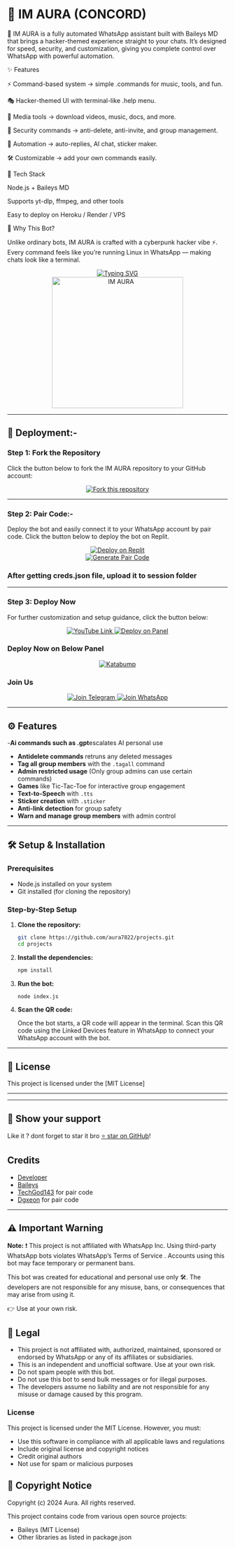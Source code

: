 # 🤖 IM AURA (CONCORD)

🚀 IM AURA is a fully automated WhatsApp assistant built with Baileys MD that brings a hacker-themed experience straight to your chats.
It’s designed for speed, security, and customization, giving you complete control over WhatsApp with powerful automation.

✨ Features

⚡ Command-based system → simple .commands for music, tools, and fun.

🎭 Hacker-themed UI with terminal-like .help menu.

📂 Media tools → download videos, music, docs, and more.

🔐 Security commands → anti-delete, anti-invite, and group management.

🤖 Automation → auto-replies, AI chat, sticker maker.

🛠️ Customizable → add your own commands easily.

🔧 Tech Stack

Node.js + Baileys MD

Supports yt-dlp, ffmpeg, and other tools

Easy to deploy on Heroku / Render / VPS

🎨 Why This Bot?

Unlike ordinary bots, IM AURA is crafted with a cyberpunk hacker vibe ⚡.
Every command feels like you’re running Linux in WhatsApp — making chats look like a terminal.

<div align="center"> 
  <a href="https://git.io/typing-svg"> 
    <img src="https://readme-typing-svg.demolab.com?font=Ribeye&size=50&pause=1000&color=33ff00&center=true&width=910&height=100&lines=IM AURA;Multi+Device+Whatsapp+Bot;Coded+By+Professor" alt="Typing SVG" />
  </a> 
</div> 

<div align="center"> 
  <a href="https://youtube.com/@mr_unique_hacker"> 
    <img src="https://github.com/aura7822/projects/blob/main/assets/image.jpeg" alt="IM AURA" height="300"> 
  </a> 
</div>

---

## 🚀 Deployment:-

### Step 1: Fork the Repository

Click the button below to fork the IM AURA repository to your GitHub account:

<div align="center">
  <a href="https://github.com/aura7822/projects/fork">
    <img src="https://img.shields.io/badge/Fork-Repository-blue?style=for-the-badge" alt="Fork this repository"/>
  </a>
</div>

---

### Step 2: Pair Code:-

Deploy the bot and easily connect it to your WhatsApp account by pair code. Click the button below to deploy the bot on Replit.

<div align="center">
  <a href="https://replit.com/@DGXeon/Xeon-PairCode?v=1" target="_blank">
    <img src="https://img.shields.io/badge/GET%20PAIR%20CODE-Replit-success?style=for-the-badge" alt="Deploy on Replit"/>
  </a>
</div>

<div align="center">
  <a href="https://knight-bot-paircode.onrender.com" target="_blank">
    <img src="https://img.shields.io/badge/GET%20PAIR%20CODE-Easy%20Method-ff4d4d?style=for-the-badge" alt="Generate Pair Code"/>
  </a>
</div>


### After getting creds.json file, upload it to session folder

---

### Step 3: Deploy Now

For further customization and setup guidance, click the button below:

<div align="center">
  <a href="https://youtu.be/-oz_u1iMgf8">
    <img src="https://img.shields.io/badge/Deploy Tutorial-dc3545?style=for-the-badge&logo=youtube" alt="YouTube Link"/>
  </a>
  <a href="https://bot-hosting.net/?aff=1068419752923508776">
    <img src="https://img.shields.io/badge/Deploy on Panel-28a745?style=for-the-badge" alt="Deploy on Panel"/>
  </a>
</div>


### Deploy Now on Below Panel
<div align="center">
<a href="https://dashboard.katabump.com/auth/login#d6b7d6" target="_blank">
  <img src="https://img.shields.io/badge/Katabump-D6B7D6?style=for-the-badge&logo=server&logoColor=black" alt="Katabump"/>
</a>
</div>

### Join Us

<div align="center">
  <a href="https://t.me/+3QhFUZHx-nhhZmY1">
    <img src="https://img.shields.io/badge/Join%20Telegram-0078E7?style=for-the-badge&logo=telegram&logoColor=white" alt="Join Telegram"/>
  </a>
  <a href="https://whatsapp.com/channel/0029Va90zAnIHphOuO8Msp3A">
    <img src="https://img.shields.io/badge/Join%20WhatsApp-25D366?style=for-the-badge&logo=whatsapp&logoColor=white" alt="Join WhatsApp"/>
  </a>
</div>

---

## ⚙️ Features
-**Ai commands such as .gpt**escalates AI personal use
- **Antidelete commands** retruns any deleted messages
- **Tag all group members** with the `.tagall` command
- **Admin restricted usage** (Only group admins can use certain commands)
- **Games** like Tic-Tac-Toe for interactive group engagement
- **Text-to-Speech** with `.tts`
- **Sticker creation** with `.sticker`
- **Anti-link detection** for group safety
- **Warn and manage group members** with admin control

---

## 🛠️ Setup & Installation

### Prerequisites

- Node.js installed on your system
- Git installed (for cloning the repository)

### Step-by-Step Setup

1. **Clone the repository:**

    ```bash
    git clone https://github.com/aura7822/projects.git
    cd projects
    ```

2. **Install the dependencies:**

    ```bash
    npm install
    ```

3. **Run the bot:**

    ```bash
    node index.js
    ```

4. **Scan the QR code:**

    Once the bot starts, a QR code will appear in the terminal. Scan this QR code using the Linked Devices feature in WhatsApp to connect your WhatsApp account with the bot.

---


## 📄 License

This project is licensed under the [MIT License]

---


---

## 🌟 Show your support

Like it ? dont forget to star it bro [⭐️ star on GitHub](https://github.com/aura7822/projects#)!


## Credits

- [Developer](https://github.com/aura7822)
- [Baileys](https://github.com/adiwajshing/Baileys)
- [TechGod143](https://github.com/TechGod143) for pair code
- [Dgxeon](https://github.com/Dgxeon) for pair code

---

## ⚠️ Important Warning

**Note:** ❗ This project is not affiliated with WhatsApp Inc.
Using third-party WhatsApp bots violates WhatsApp’s Terms of Service
.
Accounts using this bot may face temporary or permanent bans.

This bot was created for educational and personal use only 🛠️.
The developers are not responsible for any misuse, bans, or consequences that may arise from using it.

👉 Use at your own risk.

## 📝 Legal

- This project is not affiliated with, authorized, maintained, sponsored or endorsed by WhatsApp or any of its affiliates or subsidiaries.
- This is an independent and unofficial software. Use at your own risk.
- Do not spam people with this bot.
- Do not use this bot to send bulk messages or for illegal purposes.
- The developers assume no liability and are not responsible for any misuse or damage caused by this program.

### License
This project is licensed under the MIT License. However, you must:
- Use this software in compliance with all applicable laws and regulations
- Include original license and copyright notices
- Credit original authors
- Not use for spam or malicious purposes

## 📜 Copyright Notice

Copyright (c) 2024 Aura. All rights reserved.

This project contains code from various open source projects:
- Baileys (MIT License)
- Other libraries as listed in package.json
